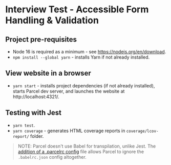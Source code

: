 # Interview Test - Accessible Form Handling & Validation

## Project pre-requisites
- Node 16 is required as a minimum - see https://nodejs.org/en/download.
- `npm install --global yarn` - installs Yarn if not already installed.

## View website in a browser
- `yarn start` - installs project dependencies (if not already installed), starts Parcel dev server, and launches the website at http://localhost:4321/.


## Testing with Jest
- `yarn test`.
- `yarn coverage` - generates HTML coverage reports in `coverage/lcov-report/` folder.

> NOTE: Parcel doesn't use Babel for transpilation, unlike Jest. The [addition of a .parcelrc config](https://parceljs.org/languages/javascript/#usage-with-other-tools) file allows Parcel to ignore the `.babelrc.json` config altogether.
